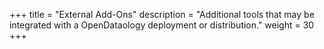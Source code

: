 +++
title = "External Add-Ons"
description = "Additional tools that may be integrated with a OpenDataology deployment or distribution."
weight = 30
+++ 